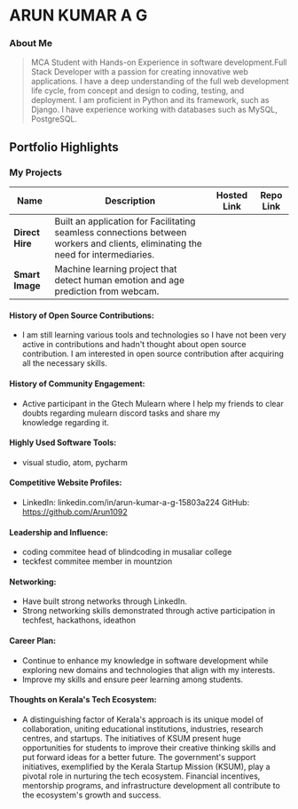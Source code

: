# ARUN KUMAR A G 

### About Me

> MCA Student with Hands-on Experience in  software development.Full Stack Developer with a passion for creating innovative web applications. I have a deep understanding of the full web development life cycle, from concept and design to coding, testing, and deployment. I am proficient in  Python and its framework, such as Django. I have experience working with databases such as MySQL, PostgreSQL.


## Portfolio Highlights

### My Projects

| Name                | Description                                                               | Hosted Link                              | Repo Link                                                      |
|---------------------|---------------------------------------------------------------------------|------------------------------------------|----------------------------------------------------------------|
| **Direct Hire**  | Built an application for Facilitating seamless connections between workers and clients, eliminating the need for intermediaries.                                            |   |              |
| **Smart Image**  | Machine learning project that detect human emotion and age prediction from webcam.                                             |     |             |



#### History of Open Source Contributions:

- I am still learning various tools and technologies so I have not been very active in contributions and hadn't thought about open source contribution. I am interested in open source contribution after acquiring all the necessary skills.

#### History of Community Engagement:

- Active participant in the Gtech Mulearn where I help my friends to clear doubts regarding mulearn discord tasks and share my knowledge regarding it.

#### Highly Used Software Tools:

- visual studio, atom, pycharm

#### Competitive Website Profiles:

- LinkedIn: linkedin.com/in/arun-kumar-a-g-15803a224
GitHub: https://github.com/Arun1092

#### Leadership and Influence:

- coding commitee head of blindcoding in musaliar college
- teckfest commitee member in mountzion

#### Networking:

- Have built strong networks through LinkedIn.
- Strong networking skills demonstrated through active participation in techfest, hackathons, ideathon

#### Career Plan:

- Continue to enhance my knowledge in software development while exploring new domains and technologies that align with my interests.
- Improve my skills and ensure peer learning among students.

#### Thoughts on Kerala's Tech Ecosystem:

- A distinguishing factor of Kerala's approach is its unique model of collaboration, uniting educational institutions, industries, research centres, and startups.
The initiatives of KSUM present huge opportunities for students to improve their creative thinking skills and put forward ideas for a better future.
The government's support initiatives, exemplified by the Kerala Startup Mission (KSUM), play a pivotal role in nurturing the tech ecosystem. Financial incentives, mentorship programs, and infrastructure development all contribute to the ecosystem's growth and success.
